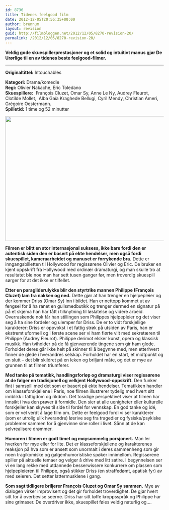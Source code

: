 ```yaml
---
id: 8736
title: Tidenes feelgood film
date: 2012-12-05T20:56:35+00:00
author: brennum
layout: revision
guid: http://filmbloggen.net/2012/12/05/8270-revision-20/
permalink: /2012/12/05/8270-revision-20/
---
```

**Veldig gode skuespillerprestasjoner og et solid og intuitivt manus gjør De Urørlige til en av tidenes beste feelgood-filmer.**  
****

**<!--more-->Originaltittel:** Intouchables

  
**Kategori:** Drama/komedie  
**Regi:** Olivier Nakache, Eric Toledano  
**Skuespillere:**  François Cluzet, Omar Sy, Anne Le Ny, Audrey Fleurot,  Clotilde Mollet,  Alba Gaïa Kraghede Bellugi, Cyril Mendy, Christian Ameri,  Grégoire Oestermann.  
**Spilletid:** 1 time og 52 minutter

<a href="http://filmbloggen.net/?attachment_id=8325" rel="attachment wp-att-8325"><img class="alignnone size-large wp-image-8325" src="http://filmbloggen.net/wp-content/uploads//2012/12/Intouch2-620x395.jpg" alt="" width="620" height="395" /></a>

**Filmen er blitt en stor internasjonal suksess, ikke bare fordi den er autentisk siden den er basert på ekte hendelser, men også fordi skuespillet, kameraarbeidet og manuset er forrykende bra.** Dette er inngangsbilletten til Hollywood for regissørene Olivier og Eric. De bruker en kjent oppskrift fra Hollywood med ordinær dramaturgi, og man skulle tro at resultatet ble noe man har sett tusen ganger før, men troverdig skuespill sørger for at det ikke er tilfellet.

**Etter en paragliderulykke blir den styrtrike mannen Philippe (François Cluzet) lam fra nakken og ned.** Dette gjør at han trenger en hjelpepleier og der kommer Driss (Omar Sy) inn i bildet. Han er nettopp kommet ut av fengsel for å ha ranet en gullsmedbutikk og trenger dermed en signatur på på et skjema han har fått i tilknytning til løslatelse og videre arbeid. Overraskende nok får han stillingen som Philippes hjelpepleier og det viser seg å ha sine fordeler og ulemper for Driss. De er to vidt forskjellige karakterer: Driss er oppvokst i et fattig strøk på utsiden av Paris, han er ekstremt uformell og i første scene ser vi ham flørte vilt med sekretæren til Philippe (Audrey Fleurot). Philippe derimot elsker kunst, opera og klassisk musikk. Han tviholder på de få gjenværende tingene som gir ham glede. Forholdet deres går ikke helt på skinner til å begynne med, men etterhvert finner de glede i hverandres selskap. Forholdet har en start, et midtpunkt og en slutt &#8211; det blir skildret på en leken og briljant måte, og det er mye av grunnen til at filmen triumferer.

**Med tanke på tematikk, handlingsforløp og dramaturgi viser regissørene at de følger en tradisjonell og velkjent Hollywood-oppskrift.** Den funker fint i samspill med det som er basert på ekte hendelser. Tematikken handler om klasseforskjellene i Paris, noe filmen illustrerer tydelig med hvert sitt innblikk i fattigdom og rikdom. Det tosidige perspektivet viser at filmen har innsikt i hva den prøver å formidle. Den sier at alle uenigheter eller kulturelle forskjeller kan skyves til side til fordel for vennskap. En god tanke og idé, som er vel verdt å lage film om. Dette er feelgood fordi vi ser karakterer (som er utrolig ulik hverandre) løsrive seg fra tragedier og fysiske/psykiske problemer sammen for å gjenvinne sine roller i livet. Sånn at de kan selvrealisere drømmer.

**Humoren i filmen er godt timet og møysommelig porsjonert.** Man ler hverken for mye eller for lite. Det er klasseforskjellene og karakterenes reaksjon på hva som er ansett som unormalt i deres sammenheng som gir noen tragikomiske og galgenhumoristiske spøker innimellom. Regissørene spiller på aktuelle temaer og velger å drive med litt satire. I begynnelsen ser vi en lang rekke med utdannede besserwissere konkurrere om plassen som hjelpepleieren til Philippe, også stikker Driss (en straffedømt, apatisk fyr) av med seieren. Det setter lattermusklene i gang.

**Som sagt tidligere briljerer François Cluzet og Omar Sy sammen.** Mye av dialogen virker improvisert og det gir forholdet troverdighet. De gjør hvert sitt for å overbevise seerne. Driss har sitt tøffe kroppsspråk og Philippe har sine grimaser. De overdriver ikke, skuespillet føles veldig naturlig og&#8230;.